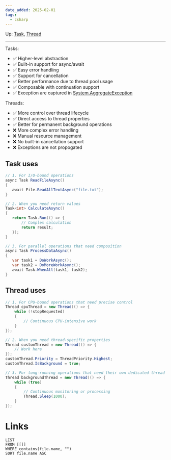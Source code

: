 ```yaml
---
date_added: 2025-02-01
tags:
  - csharp
---
```

Up: [Task](CSharp/Task.md), [Thread](Thread.md)
___

Tasks:

- ✅ Higher-level abstraction
- ✅ Built-in support for async/await
- ✅ Easy error handling
- ✅ Support for cancellation
- ✅ Better performance due to thread pool usage
- ✅ Composable with continuation support
- ✅ Exception are captured in [System.AggregateException](System.AggregateException.md)



Threads:

- ✅ More control over thread lifecycle
- ✅ Direct access to thread properties
- ✅ Better for permanent background operations
- ❌ More complex error handling
- ❌ Manual resource management
- ❌ No built-in cancellation support
- ❌ Exceptions are not propogated
## Task uses
 ```cs
 // 1. For I/O-bound operations
async Task ReadFileAsync()
{
    await File.ReadAllTextAsync("file.txt");
}

// 2. When you need return values
Task<int> CalculateAsync() 
{
    return Task.Run(() => {
        // Complex calculation
        return result;
    });
}

// 3. For parallel operations that need composition
async Task ProcessDataAsync()
{
    var task1 = DoWorkAsync();
    var task2 = DoMoreWorkAsync();
    await Task.WhenAll(task1, task2);
}
```

## Thread uses
```cs
// 1. For CPU-bound operations that need precise control
Thread cpuThread = new Thread(() => {
    while (!stopRequested)
    {
        // Continuous CPU-intensive work
    }
});

// 2. When you need thread-specific properties
Thread customThread = new Thread(() => {
    // Work here
});
customThread.Priority = ThreadPriority.Highest;
customThread.IsBackground = true;

// 3. For long-running operations that need their own dedicated thread
Thread backgroundThread = new Thread(() => {
    while (true)
    {
        // Continuous monitoring or processing
        Thread.Sleep(1000);
    }
});
```
# Links
```dataview
LIST
FROM [[]]
WHERE contains(file.name, "")
SORT file.name ASC
```
